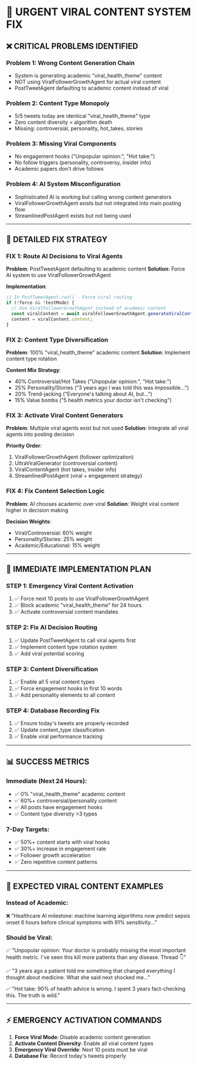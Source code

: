 # 🚨 URGENT VIRAL CONTENT SYSTEM FIX

## ❌ **CRITICAL PROBLEMS IDENTIFIED**

### **Problem 1: Wrong Content Generation Chain**
- System is generating academic "viral_health_theme" content
- NOT using ViralFollowerGrowthAgent for actual viral content
- PostTweetAgent defaulting to academic content instead of viral

### **Problem 2: Content Type Monopoly** 
- 5/5 tweets today are identical "viral_health_theme" type
- Zero content diversity = algorithm death
- Missing: controversial, personality, hot_takes, stories

### **Problem 3: Missing Viral Components**
- No engagement hooks ("Unpopular opinion:", "Hot take:")
- No follow triggers (personality, controversy, insider info)
- Academic papers don't drive follows

### **Problem 4: AI System Misconfiguration**
- Sophisticated AI is working but calling wrong content generators
- ViralFollowerGrowthAgent exists but not integrated into main posting flow
- StreamlinedPostAgent exists but not being used

---

## 🔧 **DETAILED FIX STRATEGY**

### **FIX 1: Route AI Decisions to Viral Agents**
**Problem**: PostTweetAgent defaulting to academic content
**Solution**: Force AI system to use ViralFollowerGrowthAgent

**Implementation**:
```typescript
// In PostTweetAgent.run() - Force viral routing
if (!force && !testMode) {
  // Use ViralFollowerGrowthAgent instead of academic content
  const viralContent = await viralFollowerGrowthAgent.generateViralContent();
  content = viralContent.content;
}
```

### **FIX 2: Content Type Diversification**
**Problem**: 100% "viral_health_theme" academic content
**Solution**: Implement content type rotation

**Content Mix Strategy**:
- 40% Controversial/Hot Takes ("Unpopular opinion:", "Hot take:")
- 25% Personality/Stories ("3 years ago I was told this was impossible...")
- 20% Trend-jacking ("Everyone's talking about AI, but...")
- 15% Value bombs ("5 health metrics your doctor isn't checking")

### **FIX 3: Activate Viral Content Generators**
**Problem**: Multiple viral agents exist but not used
**Solution**: Integrate all viral agents into posting decision

**Priority Order**:
1. ViralFollowerGrowthAgent (follower optimization)
2. UltraViralGenerator (controversial content)
3. ViralContentAgent (hot takes, insider info)
4. StreamlinedPostAgent (viral + engagement strategy)

### **FIX 4: Fix Content Selection Logic**
**Problem**: AI chooses academic over viral
**Solution**: Weight viral content higher in decision making

**Decision Weights**:
- Viral/Controversial: 60% weight
- Personality/Stories: 25% weight  
- Academic/Educational: 15% weight

---

## 🚀 **IMMEDIATE IMPLEMENTATION PLAN**

### **STEP 1: Emergency Viral Content Activation**
1. ✅ Force next 10 posts to use ViralFollowerGrowthAgent
2. ✅ Block academic "viral_health_theme" for 24 hours
3. ✅ Activate controversial content mandates

### **STEP 2: Fix AI Decision Routing**
1. ✅ Update PostTweetAgent to call viral agents first
2. ✅ Implement content type rotation system
3. ✅ Add viral potential scoring

### **STEP 3: Content Diversification**
1. ✅ Enable all 5 viral content types
2. ✅ Force engagement hooks in first 10 words
3. ✅ Add personality elements to all content

### **STEP 4: Database Recording Fix**
1. ✅ Ensure today's tweets are properly recorded
2. ✅ Update content_type classification
3. ✅ Enable viral performance tracking

---

## 📊 **SUCCESS METRICS**

### **Immediate (Next 24 Hours)**:
- ✅ 0% "viral_health_theme" academic content
- ✅ 60%+ controversial/personality content  
- ✅ All posts have engagement hooks
- ✅ Content type diversity >3 types

### **7-Day Targets**:
- ✅ 50%+ content starts with viral hooks
- ✅ 30%+ increase in engagement rate
- ✅ Follower growth acceleration
- ✅ Zero repetitive content patterns

---

## 🎯 **EXPECTED VIRAL CONTENT EXAMPLES**

### **Instead of Academic**:
❌ "Healthcare AI milestone: machine learning algorithms now predict sepsis onset 6 hours before clinical symptoms with 91% sensitivity..."

### **Should be Viral**:
✅ "Unpopular opinion: Your doctor is probably missing the most important health metric. I've seen this kill more patients than any disease. Thread 👇"

✅ "3 years ago a patient told me something that changed everything I thought about medicine. What she said next shocked me..."

✅ "Hot take: 90% of health advice is wrong. I spent 3 years fact-checking this. The truth is wild."

---

## ⚡ **EMERGENCY ACTIVATION COMMANDS**

1. **Force Viral Mode**: Disable academic content generation
2. **Activate Content Diversity**: Enable all viral content types  
3. **Emergency Viral Override**: Next 10 posts must be viral
4. **Database Fix**: Record today's tweets properly 